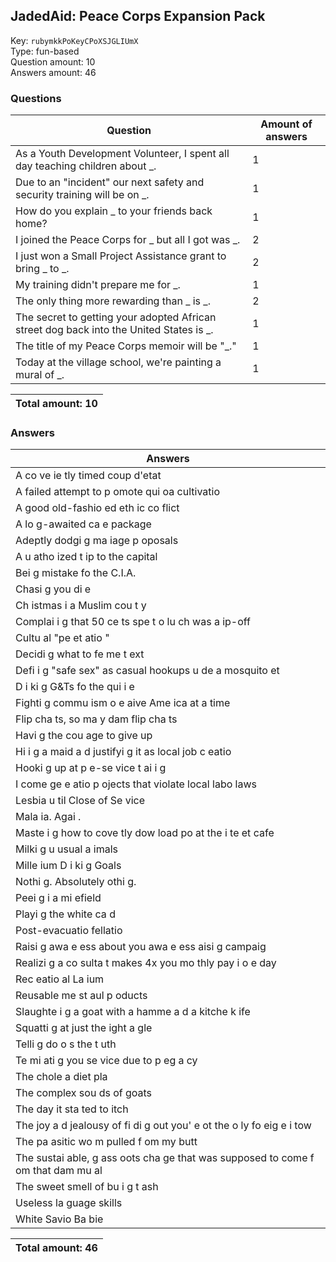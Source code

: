 ## JadedAid: Peace Corps Expansion Pack
Key: `rubymkkPoKeyCPoXSJGLIUmX`  
Type: fun-based  
Question amount: 10  
Answers amount: 46
### Questions
| Question | Amount of answers |
|---|---|
| As a Youth Development Volunteer, I spent all day teaching children about _. | 1 |
| Due to an "incident" our next safety and security training will be on _. | 1 |
| How do you explain _ to your friends back home? | 1 |
| I joined the Peace Corps for _ but all I got was _. | 2 |
| I just won a Small Project Assistance grant to bring _ to _. | 2 |
| My training didn't prepare me for _. | 1 |
| The only thing more rewarding than _ is _. | 2 |
| The secret to getting your adopted African street dog back into the United States is _. | 1 |
| The title of my Peace Corps memoir will be "_." | 1 |
| Today at the village school, we're painting a mural of _. | 1 |

|Total amount: 10|
|---|

### Answers
| Answers |
|---|
| A co ve ie tly timed coup d'etat |
| A failed attempt to p omote qui oa cultivatio  |
| A good old-fashio ed eth ic co flict |
| A lo g-awaited ca e package |
| Adeptly dodgi g ma iage p oposals |
| A  u atho ized t ip to the capital |
| Bei g mistake  fo  the C.I.A. |
| Chasi g you  di e  |
| Ch istmas i  a Muslim cou t y |
| Complai i g that 50 ce ts spe t o  lu ch was a  ip-off |
| Cultu al "pe et atio " |
| Decidi g what to fe me t  ext |
| Defi i g "safe  sex" as casual hookups u de  a mosquito  et |
| D i ki g G&Ts fo  the qui i e |
| Fighti g commu ism o e  aive Ame ica  at a time |
| Flip cha ts, so ma y dam  flip cha ts |
| Havi g the cou age to give up |
| Hi i g a maid a d justifyi g it as local job c eatio  |
| Hooki g up at p e-se vice t ai i g |
| I come ge e atio  p ojects that violate local labo  laws |
| Lesbia  u til Close of Se vice |
| Mala ia. Agai . |
| Maste i g how to cove tly dow load po  at the i te et cafe |
| Milki g u usual a imals |
| Mille ium D i ki g Goals |
| Nothi g. Absolutely  othi g. |
| Peei g i  a mi efield |
| Playi g the white ca d |
| Post-evacuatio  fellatio |
| Raisi g awa e ess about you  awa e ess  aisi g campaig  |
| Realizi g a co sulta t makes 4x you  mo thly pay i  o e day |
| Rec eatio al La ium |
| Reusable me st aul p oducts |
| Slaughte i g a goat with a hamme  a d a kitche  k ife |
| Squatti g at just the  ight a gle |
| Telli g do o s the t uth |
| Te mi ati g you  se vice due to p eg a cy |
| The chole a diet pla  |
| The complex sou ds of goats |
| The day it sta ted to itch |
| The joy a d jealousy of fi di g out you' e  ot the o ly fo eig e  i  tow  |
| The pa asitic wo m pulled f om my butt |
| The sustai able, g ass oots cha ge that was supposed to come f om that dam  mu al |
| The sweet smell of bu i g t ash |
| Useless la guage skills |
| White Savio  Ba bie |

|Total amount: 46|
|---|